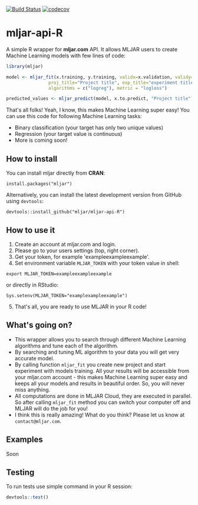 [![Build Status](https://travis-ci.org/mljar/mljar-api-R.svg?branch=master)](https://travis-ci.org/mljar/mljar-api-R)
[![codecov](https://codecov.io/gh/mljar/mljar-api-R/branch/master/graph/badge.svg)](https://codecov.io/gh/mljar/mljar-api-R)

# mljar-api-R

A simple R wrapper for **mljar.com** API. It allows MLJAR users to create Machine Learning models with few lines of code:

```R
library(mljar)

model <- mljar_fit(x.training, y.training, validx=x.validation, validy=y.validation,
                proj_title="Project title", exp_title="experiment title",
                algorithms = c("logreg"), metric = "logloss")

predicted_values <- mljar_predict(model, x.to.predict, "Project title")
```

That's all folks! Yeah, I know, this makes Machine Learning super easy! You can use this code for following Machine Learning tasks:
 * Binary classification (your target has only two unique values)
 * Regression (your target value is continuous)
 * More is coming soon!

## How to install

You can install mljar directly from **CRAN**:

    install.packages("mljar")

Alternatively, you can install the latest development version from GitHub using `devtools`:

    devtools::install_github("mljar/mljar-api-R")

## How to use it

 1. Create an account at mljar.com and login.
 2. Please go to your users settings (top, right corner).
 3. Get your token, for example 'exampleexampleexample'.
 4. Set environment variable `MLJAR_TOKEN` with your token value in shell:
```
export MLJAR_TOKEN=exampleexampleexample
```
or directly in RStudio:
```
Sys.setenv(MLJAR_TOKEN="examplexampleexample")
```

 5. That's all, you are ready to use MLJAR in your R code!

## What's going on?

 * This wrapper allows you to search through different Machine Learning algorithms and tune each of the algorithm.
 * By searching and tuning ML algorithm to your data you will get very accurate model.
 * By calling function `mljar_fit` you create new project and start experiment with models training.
 All your results will be accessible from your mljar.com account - this makes Machine Learning super easy and
 keeps all your models and results in beautiful order. So, you will never miss anything.
 * All computations are done in MLJAR Cloud, they are executed in parallel. So after calling `mljar_fit` method you can switch
 your computer off and MLJAR will do the job for you!
 * I think this is really amazing! What do you think? Please let us know at `contact@mljar.com`.

## Examples

Soon

## Testing

To run tests use simple command in your R session:

```R
devtools::test()
```
